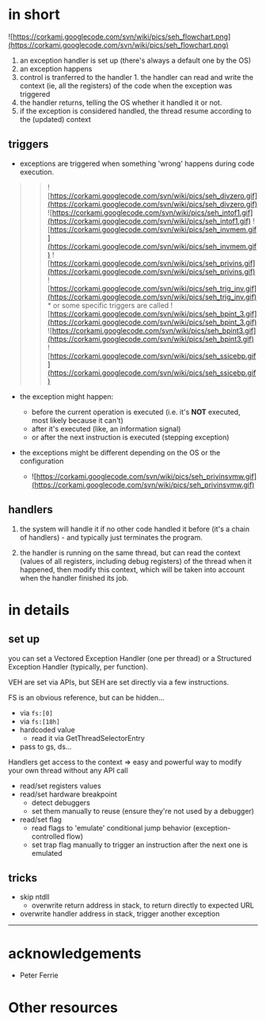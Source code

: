 # in short #
![https://corkami.googlecode.com/svn/wiki/pics/seh_flowchart.png](https://corkami.googlecode.com/svn/wiki/pics/seh_flowchart.png)
  1. an exception handler is set up (there's always a default one by the OS)
  1. an exception happens
  1. control is tranferred to the handler
    1. the handler can read and write the context (ie, all the registers) of the code when the exception was triggered
  1. the handler returns, telling the OS whether it handled it or not.
  1. if the exception is considered handled, the thread resume according to the (updated) context

## triggers ##
  * exceptions are triggered when something 'wrong' happens during code execution.
> > ![https://corkami.googlecode.com/svn/wiki/pics/seh_divzero.gif](https://corkami.googlecode.com/svn/wiki/pics/seh_divzero.gif) ![https://corkami.googlecode.com/svn/wiki/pics/seh_intof1.gif](https://corkami.googlecode.com/svn/wiki/pics/seh_intof1.gif)
> > ![https://corkami.googlecode.com/svn/wiki/pics/seh_invmem.gif](https://corkami.googlecode.com/svn/wiki/pics/seh_invmem.gif) ![https://corkami.googlecode.com/svn/wiki/pics/seh_privins.gif](https://corkami.googlecode.com/svn/wiki/pics/seh_privins.gif)
> > ![https://corkami.googlecode.com/svn/wiki/pics/seh_trig_inv.gif](https://corkami.googlecode.com/svn/wiki/pics/seh_trig_inv.gif)
    * or some specific triggers are called
> > ![https://corkami.googlecode.com/svn/wiki/pics/seh_bpint_3.gif](https://corkami.googlecode.com/svn/wiki/pics/seh_bpint_3.gif) ![https://corkami.googlecode.com/svn/wiki/pics/seh_bpint3.gif](https://corkami.googlecode.com/svn/wiki/pics/seh_bpint3.gif)
> > ![https://corkami.googlecode.com/svn/wiki/pics/seh_ssicebp.gif](https://corkami.googlecode.com/svn/wiki/pics/seh_ssicebp.gif)

  * the exception might happen:
    * before the current operation is executed (i.e. it's **NOT** executed, most likely because it can't)
    * after it's executed (like, an information signal)
    * or after the next instruction is executed (stepping exception)

  * the exceptions might be different depending on the OS or the configuration
    * ![https://corkami.googlecode.com/svn/wiki/pics/seh_privinsvmw.gif](https://corkami.googlecode.com/svn/wiki/pics/seh_privinsvmw.gif)
## handlers ##
  1. the system will handle it if no other code handled it before (it's a chain of handlers) - and typically just terminates the program.

  1. the handler is running on the same thread, but can read the context (values of all registers, including debug registers) of the thread when it happened, then modify this context, which will be taken into account when the handler finished its job.
# in details #
## set up ##
you can set a Vectored Exception Handler (one per thread) or a Structured Exception Handler (typically, per function).

VEH are set via APIs, but SEH are set directly via a few instructions.

FS is an obvious reference, but can be hidden...
  * via `fs:[0]`
  * via `fs:[18h]`
  * hardcoded value
    * read it via GetThreadSelectorEntry
  * pass to gs, ds...

Handlers get access to the context => easy and powerful way to modify your own thread without any API call
  * read/set registers values
  * read/set hardware breakpoint
    * detect debuggers
    * set them manually to reuse (ensure they're not used by a debugger)
  * read/set flag
    * read flags to 'emulate' conditional jump behavior (exception-controlled flow)
    * set trap flag manually to trigger an instruction after the next one is emulated

## tricks ##
  * skip ntdll
    * overwrite return address in stack, to return directly to expected URL
  * overwrite handler address in stack, trigger another exception


---

# acknowledgements #
  * Peter Ferrie

# Other resources #